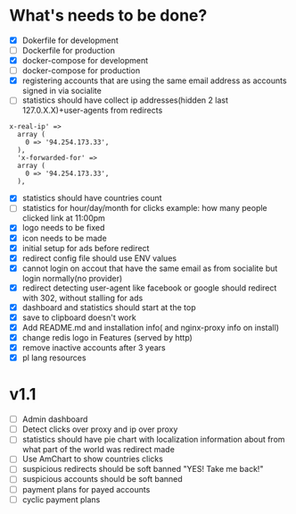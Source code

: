 # What's needs to be done?

- [x] Dokerfile for development
- [ ] Dockerfile for production
- [x] docker-compose for development
- [ ] docker-compose for production
- [x] registering accounts that are using the same email address as accounts signed in via socialite
- [ ] statistics should have collect ip addresses(hidden 2 last 127.0.X.X)+user-agents from redirects

```
x-real-ip' => 
  array (
    0 => '94.254.173.33',
  ),
  'x-forwarded-for' => 
  array (
    0 => '94.254.173.33',
  ),
```

- [x] statistics should have countries count
- [ ] statistics for hour/day/month for clicks example: how many people clicked link at 11:00pm
- [x] logo needs to be fixed
- [x] icon needs to be made
- [x] initial setup for ads before redirect
- [x] redirect config file should use ENV values
- [x] cannot login on accout that have the same email as from socialite but login normally(no provider)
- [x] redirect detecting user-agent like facebook or google should redirect with 302, without stalling for ads
- [x] dashboard and statistics should start at the top
- [x] save to clipboard doesn't work
- [x] Add README.md and installation info( and nginx-proxy info on install)
- [x] change redis logo in Features (served by http)
- [x] remove inactive accounts after 3 years
- [x] pl lang resources

# v1.1
- [ ] Admin dashboard
- [ ] Detect clicks over proxy and ip over proxy
- [ ] statistics should have pie chart with localization information about from what part of the world was redirect made
- [ ] Use AmChart to show countries clicks
- [ ] suspicious redirects should be soft banned "YES! Take me back!"
- [ ] suspicious accounts should be soft banned
- [ ] payment plans for payed accounts
- [ ] cyclic payment plans